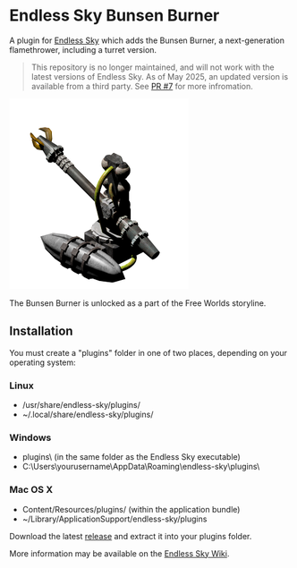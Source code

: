 # Endless Sky Bunsen Burner

A plugin for [Endless Sky][endless-sky] which adds the Bunsen Burner, a next-generation flamethrower, including a turret version.

> This repository is no longer maintained, and will not work with the latest versions of Endless Sky.  As of May 2025, an updated version is available from a third party.  See [PR #7](https://github.com/ItsNickBarry/endless-sky-flamethrower-turret/pull/7) for more infromation.

![image][image]

The Bunsen Burner is unlocked as a part of the Free Worlds storyline.

[endless-sky]: https://github.com/endless-sky/endless-sky
[image]: images/outfit/bunsen%20burner%20turret@2x.png

## Installation
You must create a "plugins" folder in one of two places, depending on your operating system:

### Linux ###
* /usr/share/endless-sky/plugins/
* ~/.local/share/endless-sky/plugins/

### Windows ###
* plugins\ (in the same folder as the Endless Sky executable)
* C:\Users\yourusername\AppData\Roaming\endless-sky\plugins\

### Mac OS X ###
* Content/Resources/plugins/ (within the application bundle)
* ~/Library/ApplicationSupport/endless-sky/plugins

Download the latest [release][releases] and extract it into your plugins folder.

More information may be available on the [Endless Sky Wiki][wiki].

[releases]: https://github.com/ItsNickBarry/endless-sky-flamethrower-turret/releases
[wiki]: https://github.com/endless-sky/endless-sky/wiki
